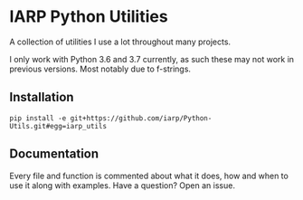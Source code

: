 # IARP Python Utilities

A collection of utilities I use a lot throughout many projects.

I only work with Python 3.6 and 3.7 currently, as such these may not work in
previous versions. Most notably due to f-strings.

## Installation

    pip install -e git+https://github.com/iarp/Python-Utils.git#egg=iarp_utils

## Documentation

Every file and function is commented about what it does, how and when to use
it along with examples. Have a question? Open an issue.
